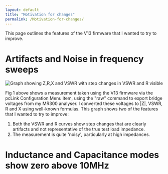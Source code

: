 ```yaml
---
layout: default
title: "Motivation for changes"
permalink: /Motivation-for-changes/
---
```

This page outlines the features of the V13 firmware that I wanted to try to improve. 

# Artifacts and Noise in frequency sweeps

![Graph showing Z,R,X and VSWR with step changes in VSWR and R visible](https://github.com/user-attachments/assets/9a6d0d5a-f941-49b1-9569-0c719bc3c68f "Fig 1: Measurement of a test load using V13 firmware")

Fig 1 above shows a measurement taken using the V13 firmware via the pcLink Configuration Menu item, using the "raw" command to export bridge voltages from my MR300 analyser. I converted these voltages to |Z|, VSWR, R and X using well-known formulas. This graph shows two of the features that I wanted to try to improve:
1. Both the VSWR and R curves show step changes that are clearly artifacts and not representative of the true test load impedance.
2. The measurement is quite 'noisy', particularly at high impedances.

# Inductance and Capacitance modes show zero above 10MHz

